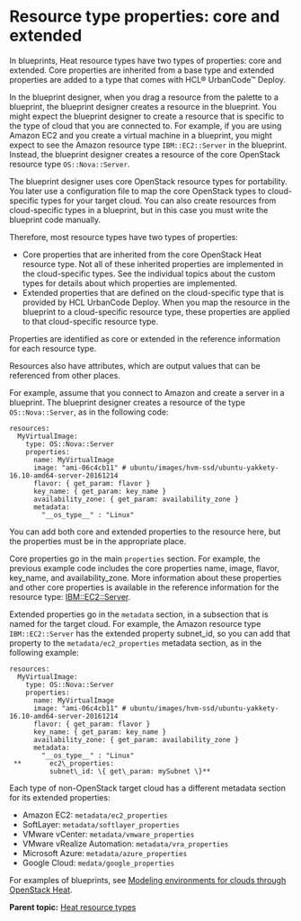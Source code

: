 # Resource type properties: core and extended

In blueprints, Heat resource types have two types of properties: core and extended. Core properties are inherited from a base type and extended properties are added to a type that comes with HCL® UrbanCode™ Deploy.

In the blueprint designer, when you drag a resource from the palette to a blueprint, the blueprint designer creates a resource in the blueprint. You might expect the blueprint designer to create a resource that is specific to the type of cloud that you are connected to. For example, if you are using Amazon EC2 and you create a virtual machine in a blueprint, you might expect to see the Amazon resource type `IBM::EC2::Server` in the blueprint. Instead, the blueprint designer creates a resource of the core OpenStack resource type `OS::Nova::Server`.

The blueprint designer uses core OpenStack resource types for portability. You later use a configuration file to map the core OpenStack types to cloud-specific types for your target cloud. You can also create resources from cloud-specific types in a blueprint, but in this case you must write the blueprint code manually.

Therefore, most resource types have two types of properties:

-   Core properties that are inherited from the core OpenStack Heat resource type. Not all of these inherited properties are implemented in the cloud-specific types. See the individual topics about the custom types for details about which properties are implemented.
-   Extended properties that are defined on the cloud-specific type that is provided by HCL UrbanCode Deploy. When you map the resource in the blueprint to a cloud-specific resource type, these properties are applied to that cloud-specific resource type.

Properties are identified as core or extended in the reference information for each resource type.

Resources also have attributes, which are output values that can be referenced from other places.

For example, assume that you connect to Amazon and create a server in a blueprint. The blueprint designer creates a resource of the type `OS::Nova::Server`, as in the following code:

```
resources:
  MyVirtualImage:
    type: OS::Nova::Server
    properties:
      name: MyVirtualImage
      image: "ami-06c4cb11" # ubuntu/images/hvm-ssd/ubuntu-yakkety-16.10-amd64-server-20161214
      flavor: { get_param: flavor }
      key_name: { get_param: key_name }
      availability_zone: { get_param: availability_zone }
      metadata: 
        "__os_type__" : "Linux"
```

You can add both core and extended properties to the resource here, but the properties must be in the appropriate place.

Core properties go in the main `properties` section. For example, the previous example code includes the core properties name, image, flavor, key\_name, and availability\_zone. More information about these properties and other core properties is available in the reference information for the resource type: [IBM::EC2::Server](res_ibm_ec2_server.md).

Extended properties go in the `metadata` section, in a subsection that is named for the target cloud. For example, the Amazon resource type `IBM::EC2::Server` has the extended property subnet\_id, so you can add that property to the `metadata/ec2_properties` metadata section, as in the following example:

```
resources:
  MyVirtualImage:
    type: OS::Nova::Server
    properties:
      name: MyVirtualImage
      image: "ami-06c4cb11" # ubuntu/images/hvm-ssd/ubuntu-yakkety-16.10-amd64-server-20161214
      flavor: { get_param: flavor }
      key_name: { get_param: key_name }
      availability_zone: { get_param: availability_zone }
      metadata: 
        "__os_type__" : "Linux"
 **       ec2\_properties:
          subnet\_id: \{ get\_param: mySubnet \}**
```

Each type of non-OpenStack target cloud has a different metadata section for its extended properties:

-   Amazon EC2: `metadata/ec2_properties`
-   SoftLayer: `metadata/softlayer_properties`
-   VMware vCenter: `metadata/vmware_properties`
-   VMware vRealize Automation: `metadata/vra_properties`
-   Microsoft Azure: `metadata/azure_properties`
-   Google Cloud: `medata/google_properties`

For examples of blueprints, see [Modeling environments for clouds through OpenStack Heat](../../com.edt.doc/topics/blueprint_edit_clouds.md).

**Parent topic:** [Heat resource types](../../com.edt.heat.reference.doc/topics/ref_heat_types_ov.md)

